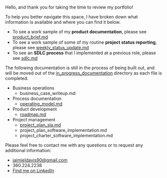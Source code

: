 Hello, and thank you for taking the time to review my portfolio!

To help you better navigate this space, I have broken down what information is available and where you can find it below.
* To see a work sample of my **product documentation**, please see [product_brief.md](https://github.com/JaimieLD/pdm_portfolio/blob/main/product_development/product_brief.md)
* To see a work sample of some of my routine **project status reporting**, please see [weekly_status_update.md](https://github.com/JaimieLD/pdm_portfolio/blob/main/reporting/weekly_status_update.md)
* To see an **SDLC process** that I implemented at a previous role, please see [sdlc.md](https://github.com/JaimieLD/pdm_portfolio/blob/main/process/sdlc.md)

The following documentation is still in the process of being built out, and will be moved out of the [in_progress_documentation](https://github.com/JaimieLD/pdm_portfolio/tree/main/in_progress_documentation) directory as each file is completed.
* Business operations
  * business_case_writeup.md
* Process documentation
  * [operating_model.md](https://github.com/JaimieLD/pdm_portfolio/blob/main/in_progress_documentation/operating_model.md)
* Product development
  * [roadmap.md](https://github.com/JaimieLD/pdm_portfolio/blob/main/in_progress_documentation/roadmap.md)
* Project management
  * [project_plan_sla.md](https://github.com/JaimieLD/pdm_portfolio/blob/main/in_progress_documentation/project_plan_sla.md)
  * project_plan_software_implementation.md
  * project_charter_software_implementation.md

Please feel free to contact me with any questions or to request any additional information:
* [jaimieldavis90@gmail.com](mailto:jaimieldavis90@gmail.com)
* 360.224.2238
* [Find me on LinkedIn](https://www.linkedin.com/in/jaimie-l-davis/)
